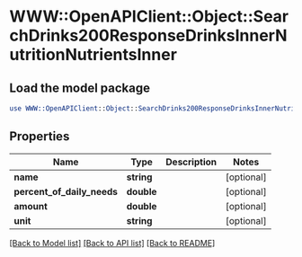 # WWW::OpenAPIClient::Object::SearchDrinks200ResponseDrinksInnerNutritionNutrientsInner

## Load the model package
```perl
use WWW::OpenAPIClient::Object::SearchDrinks200ResponseDrinksInnerNutritionNutrientsInner;
```

## Properties
Name | Type | Description | Notes
------------ | ------------- | ------------- | -------------
**name** | **string** |  | [optional] 
**percent_of_daily_needs** | **double** |  | [optional] 
**amount** | **double** |  | [optional] 
**unit** | **string** |  | [optional] 

[[Back to Model list]](../README.md#documentation-for-models) [[Back to API list]](../README.md#documentation-for-api-endpoints) [[Back to README]](../README.md)


